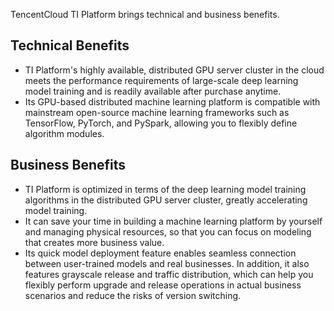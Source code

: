TencentCloud TI Platform brings technical and business benefits.

## Technical Benefits
- TI Platform's highly available, distributed GPU server cluster in the cloud meets the performance requirements of large-scale deep learning model training and is readily available after purchase anytime.
- Its GPU-based distributed machine learning platform is compatible with mainstream open-source machine learning frameworks such as TensorFlow, PyTorch, and PySpark, allowing you to flexibly define algorithm modules.
  
## Business Benefits
- TI Platform is optimized in terms of the deep learning model training algorithms in the distributed GPU server cluster, greatly accelerating model training.
- It can save your time in building a machine learning platform by yourself and managing physical resources, so that you can focus on modeling that creates more business value.
- Its quick model deployment feature enables seamless connection between user-trained models and real businesses. In addition, it also features grayscale release and traffic distribution, which can help you flexibly perform upgrade and release operations in actual business scenarios and reduce the risks of version switching.
